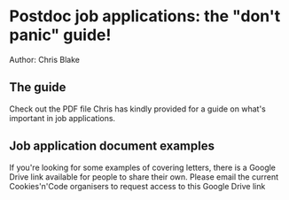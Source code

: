 # Postdoc job applications: the "don't panic" guide!

Author: Chris Blake

## The guide
Check out the PDF file Chris has kindly provided for a guide on what's important in job applications.

## Job application document examples
If you're looking for some examples of covering letters, there is a Google Drive link available for people to share their own. Please email the current Cookies'n'Code organisers to request access to this Google Drive link